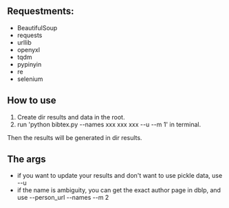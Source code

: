 
## Requestments:
* BeautifulSoup
* requests
* urllib
* openyxl
* tqdm
* pypinyin
* re
* selenium

## How to use
1. Create dir results and data in the root.
2. run 'python bibtex.py --names xxx xxx xxx --u --m 1' in terminal.

Then the results will be generated in dir results.

## The args
* if you want to update your results and don't want to use pickle data, use --u
* if the name is ambiguity, you can get the exact author page in dblp, and use --person_url --names --m 2
